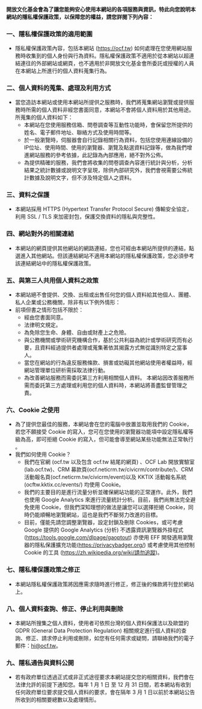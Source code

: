 #### 開放文化基金會為了讓您能夠安心使用本網站的各項服務與資訊，特此向您說明本網站的隱私權保護政策，以保障您的權益，請您詳閱下列內容：

### 一、隱私權保護政策的適用範圍
* 隱私權保護政策內容，包括本網站 (https://ocf.tw) 如何處理在您使用網站服務時收集到的個人身份與行為資料。隱私權保護政策不適用於從本網站以超連結連往的外部網站或網頁，也不適用於非開放文化基金會所委託或授權的人員在本網站上所進行的個人資料蒐集行為。
### 二、個人資料的蒐集、處理及利用方式
* 當您造訪本網站或使用本網站所提供之服務時，我們將蒐集網站瀏覽或提供服務時所需的個人資料非經您書面同意，本網站不會將個人資料用於其他用途。所蒐集的個人資料如下：
    * 本網站在您使用服務信箱、問卷調查等互動性功能時，會保留您所提供的姓名、電子郵件地址、聯絡方式及使用時間等。
    * 於一般瀏覽時，伺服器會自行記錄相關行為資料，包括您使用連線設備的IP位址、使用時間、使用的瀏覽器、瀏覽及點選資料記錄等，做為我們增進網站服務的參考依據，此記錄為內部應用，絕不對外公佈。
    * 為提供精確的服務，我們會將收集的問卷調查內容進行統計與分析，分析結果之統計數據或說明文字呈現，除供內部研究外，我們會視需要公佈統計數據及說明文字，但不涉及特定個人之資料。
### 三、資料之保護
* 本網站採用 HTTPS (Hypertext Transfer Protocol Secure) 傳輸安全協定，利用 SSL / TLS 來加密封包，保護交換資料的隱私與完整性。
### 四、網站對外的相關連結
* 本網站的網頁提供其他網站的網路連結，您也可經由本網站所提供的連結，點選進入其他網站。但該連結網站不適用本網站的隱私權保護政策，您必須參考該連結網站中的隱私權保護政策。
### 五、與第三人共用個人資料之政策
* 本網站絕不會提供、交換、出租或出售任何您的個人資料給其他個人、團體、私人企業或公務機關，除非有以下例外情形：
* 前項但書之情形包括不限於：
    * 經由您書面同意。
    * 法律明文規定。
    * 為免除您生命、身體、自由或財產上之危險。
    * 與公務機關或學術研究機構合作，基於公共利益為統計或學術研究而有必要，且資料經過提供者處理或蒐集著依其揭露方式無從識別特定之當事人。
    * 當您在網站的行為違反服務條款、損害或妨礙其他網站使用者權益時，經網站管理單位研析需採取法律行動。
    * 為改善網站服務而需委託第三方利用相關個人資料。
本網站因改善服務所需而委託第三方處理或利用您的個人資料時，本網站將善盡監督管理之責。
### 六、Cookie 之使用
* 為了提供您最佳的服務，本網站會在您的電腦中放置並取用我們的 Cookie，若您不願接受 Cookie 的寫入，您可在您使用的瀏覽器功能項中設定隱私權等級為高，即可拒絕 Cookie 的寫入，但可能會導至網站某些功能無法正常執行 。
* 我們如何使用 Cookie？
   * 我們在官網 (ocf.tw 以及包含 ocf.tw 結尾的網頁) 、OCF Lab 開放實驗室(lab.ocf.tw)、CRM 募款頁(ocf.neticrm.tw/civicrm/contribute/)、CRM 活動報名頁(ocf.neticrm.tw/civicrm/event)以及 KKTIX 活動報名系統 (ocftw.kktix.cc/events/) 均使用 Cookie。
   * 我們的主要目的是進行流量分析並確保網站功能的正常運作。此外，我們也使用 Google Analytics 來進行流量統計分析。目前，我們尚無法完全避免使用 Cookie，但我們深知理想的做法是讓您可以選擇拒絕 Cookie，同時仍能順暢地瀏覽網站，這也是我們不斷努力改進的目標。
   * 目前，僅能先請您調整瀏覽器，設定封鎖及刪除 Cookies，或可考慮 Google 提供的 Google Analytics (分析) 不透露資訊瀏覽器外掛程式(https://tools.google.com/dlpage/gaoptout) 亦使用 EFF 開發適用瀏覽器的隱私保護擴充功能(https://privacybadger.org/) 或考慮使用其他控制 Cookie 的工具 (https://zh.wikipedia.org/wiki/請勿追蹤)。
### 七、隱私權保護政策之修正
* 本網站隱私權保護政策將因應需求隨時進行修正，修正後的條款將刊登於網站上。
### 八、個人資料查詢、修正、停止利用與刪除
* 本網站所搜集之個人資料，使用者可依照台灣的個人資料保護法以及歐盟的 GDPR (General Data Protection Regulation) 相關規定進行個人資料的查詢、修正、請求停止利用或刪除，如您有任何需求或疑問，請聯絡我們的電子郵件：hi@ocf.tw。
### 九、隱私通告與資料公開
* 若有政府單位透過正式或非正式途徑要求本網站提交您的相關資料，我們會在法律允許的前提下通知您。每年 1 月 1 日 至 12 月 31 日間，若本網站有收到任何政府單位要求提交個人資料的要求，會在隔年 3 月 1  日以前於本網站公告所收到的相關要總數以及處理情形。
